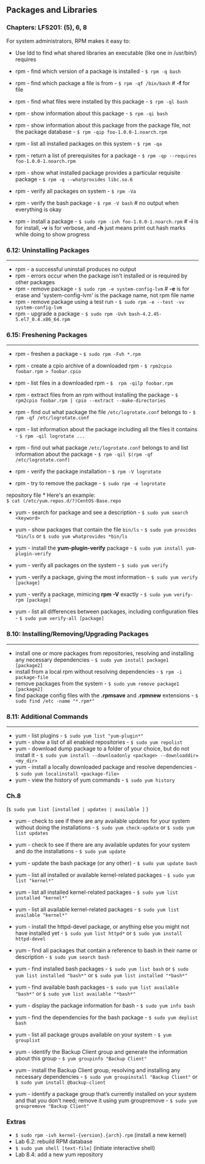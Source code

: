 Packages and Libraries
----------------------

### Chapters: LFS201: (5), 6, 8

For system administrators, RPM makes it easy to:
* Use ldd to find what shared libraries an executable (like one in /usr/bin/) requires

* rpm - find which version of a package is installed - `$ rpm -q bash`
* rpm - find which package a file is from - `$ rpm -qf /bin/bash` # **-f** for file
* rpm - find what files were installed by this package - `$ rpm -ql bash`
* rpm - show information about this package - `$ rpm -qi bash`
* rpm - show information about this package from the package file, not the package database - `$ rpm -qip foo-1.0.0-1.noarch.rpm` 
* rpm - list all installed packages on this system - `$ rpm -qa`
* rpm - return a list of prerequisites for a package - `$ rpm -qp --requires foo-1.0.0-1.noarch.rpm`
* rpm - show what installed package provides a particular requisite package - `$ rpm -q --whatprovides libc.so.6`
* rpm - verify all packages on system - `$ rpm -Va`
* rpm - verify the bash package - `$ rpm -V bash` # no output when everything is okay
* rpm - install a package - `$ sudo rpm -ivh foo-1.0.0-1.noarch.rpm`  # **-i** is for install, **-v** is for verbose, and **-h** just means print out hash marks while doing to show progress

### 6.12: Uninstalling Packages
----
* rpm - a successful uninstall produces no output
* rpm - errors occur when the package isn't installed or is required by other packages
* rpm - remove package - `$ sudo rpm -e system-config-lvm` # **-e** is for erase and 'system-config-lvm' is the package name, not rpm file name
* rpm - remove package using a test run - `$ sudo rpm -e --test -vv system-config-lvm`
* rpm - upgrade a package - `$ sudo rpm -Uvh bash-4.2.45-5.el7_0.4.x86_64.rpm`

### 6.15: Freshening Packages
----
* rpm - freshen a package - `$ sudo rpm -Fvh *.rpm`
* rpm - create a cpio archive of a downloaded rpm - `$ rpm2cpio foobar.rpm > foobar.cpio`
* rpm - list files in a downloaded rpm - `$  rpm -qilp foobar.rpm`
* rpm - extract files from an rpm without installing the package - `$ rpm2cpio foobar.rpm | cpio --extract --make-directories`

* rpm - find out what package the file `/etc/logrotate.conf` belongs to - `$ rpm -qf /etc/logrotate.conf`
* rpm - list information about the package including all the files it contains - `$ rpm -qil logrotate ...`
* rpm - find out what package `/etc/logrotate.conf` belongs to and list information about the package - `$ rpm -qil $(rpm -qf /etc/logrotate.conf)`
* rpm - verify the package installation - `$ rpm -V logrotate`
* rpm - try to remove the package - `$ sudo rpm -e logrotate`

repository file * Here's an example:  
`$ cat (/etc/yum.repos.d/?)CentOS-Base.repo`

* yum - search for package and see a description - `$ sudo yum search <keyword>`
 
* yum - show packages that contain the file `bin/ls` - `$ sudo yum provides *bin/ls` or `$ sudo yum whatprovides *bin/ls`
* yum - install the **yum-plugin-verify** package - `$ sudo yum install yum-plugin-verify`  
* yum - verify all packages on the system - `$ sudo yum verify`
* yum - verify a package, giving the most information - `$ sudo yum verify [package]`  
* yum - verify a package, mimicing **rpm -V** exactly - `$ sudo yum verify-rpm [package]`  
* yum - list all differences between packages, including configuration files - `$ sudo yum verify-all [package]`  
  
### 8.10: Installing/Removing/Upgrading Packages
----
* install one or more packages from repositories, resolving and installing any necessary dependencies - `$ sudo yum install package1 [package2]`  
* install from a local rpm without resolving dependencies - `$ rpm -i package-file`  
* remove packages from the system - `$ sudo yum remove package1 [package2]`  
* find package config files with the **.rpmsave** and **.rpmnew** extensions - `$ sudo find /etc -name "*.rpm*"`  
  
### 8.11: Additional Commands
----
* yum - list plugins - `$ sudo yum list "yum-plugin*"`  
* yum - show a list of all enabled repositories - `$ sudo yum repolist`  
* yum - download dump package to a folder of your choice, but do not install it - `$ sudo yum install --downloadonly <package> --downloaddir=<my_dir>`  
* yum - install a locally downloaded package and resolve dependencies - `$ sudo yum localinstall <package-file>`
* yum - view the history of yum commands - `$ sudo yum history`  
  

### Ch.8
(`$ sudo yum list [installed | updates | available ]`  )
* yum - check to see if there are any available updates for your system without doing the installations - `$ sudo yum check-update` or `$ sudo yum list updates`
* yum - check to see if there are any available updates for your system and do the installations - `$ sudo yum update`
* yum - update the bash package (or any other) - `$ sudo yum update bash`
* yum - list all installed or available kernel-related packages - `$ sudo yum list "kernel*"`
* yum - list all installed kernel-related packages - `$ sudo yum list installed "kernel*"`
* yum - list all available kernel-related packages - `$ sudo yum list available "kernel*"`

* yum - install the httpd-devel package, or anything else you might not have installed yet - `$ sudo yum list httpd*` or `$ sudo yum install httpd-devel`
* yum - find all packages that contain a reference to bash in their name or description - `$ sudo yum search bash`
* yum - find installed bash packages - `$ sudo yum list bash` or `$ sudo yum list installed "bash*"` or `$ sudo yum list installed "*bash*"`  
* yum - find available bash packages - `$ sudo yum list available "bash*"` or `$ sudo yum list available "*bash*"` 
* yum - display the package information for bash - `$ sudo yum info bash`
* yum - find the dependencies for the bash package - `$ sudo yum deplist bash`
* yum - list all package groups available on your system - `$ yum grouplist`
* yum - identify the Backup Client group and generate the information about this group - `$ yum groupinfo "Backup Client"`
* yum - install the Backup Client group, resolving and installing any necessary dependencies - `$ sudo yum groupinstall "Backup Client"` or `$ sudo yum install @backup-client`
* yum - identify a package group that’s currently installed on your system and that you don’t need; remove it using yum groupremove - `$ sudo yum groupremove "Backup Client"`


### Extras
* `$ sudo rpm -ivh kernel-{version}.{arch}.rpm` (install a new kernel)
* Lab 6.2: rebuild RPM database
* `$ sudo yum shell [text-file]` (initiate interactive shell)
* Lab 8.4: add a new yum repository


